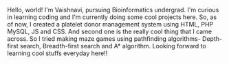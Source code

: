 Hello, world! I'm Vaishnavi, pursuing Bioinformatics undergrad. I'm curious in learning coding and I'm currently doing some cool projects here. 
So, as of now, I created a platelet donor management system using HTML, PHP MySQL, JS and CSS.
And second one is the really cool thing that I came across. So I tried making maze games using pathfinding algorithms- Depth-first search, Breadth-first search and A* algorithm.
Looking forward to learning cool stuffs everyday here!!
